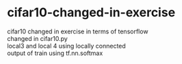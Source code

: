 # cifar10-changed-in-exercise  
cifar10  changed in exercise in terms of tensorflow  
changed in cifar10.py  
local3 and local 4 using locally connected  
output of train using tf.nn.softmax
